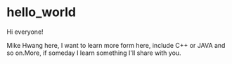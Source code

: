 # hello_world

Hi everyone!

Mike Hwang here, I want to learn more form here, include C++ or JAVA and so on.More, if someday I learn something I'll share with you.
